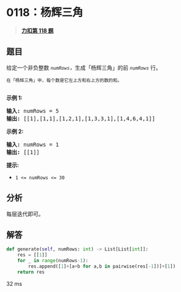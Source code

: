 # 0118：杨辉三角


> <u>**[力扣第 118 题](https://leetcode.cn/problems/pascals-triangle/)**</u>

## 题目

<p>给定一个非负整数 <em><code>numRows</code>，</em>生成「杨辉三角」的前 <em><code>numRows</code> </em>行。</p>

<p><small>在「杨辉三角」中，每个数是它左上方和右上方的数的和。</small></p>

<p><img alt="" src="https://pic.leetcode-cn.com/1626927345-DZmfxB-PascalTriangleAnimated2.gif" /></p>



<p><strong>示例 1:</strong></p>

<pre>
<strong>输入:</strong> numRows = 5
<strong>输出:</strong> [[1],[1,1],[1,2,1],[1,3,3,1],[1,4,6,4,1]]
</pre>

<p><strong>示例 2:</strong></p>

<pre>
<strong>输入:</strong> numRows = 1
<strong>输出:</strong> [[1]]
</pre>



<p><strong>提示:</strong></p>

<ul>
<li><code>1 <= numRows <= 30</code></li>
</ul>


## 分析

每层迭代即可。

## 解答

```python
def generate(self, numRows: int) -> List[List[int]]:
    res = [[1]]
    for _ in range(numRows-1):
        res.append([1]+[a+b for a,b in pairwise(res[-1])]+[1])
    return res
```
32 ms

